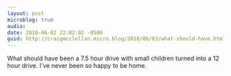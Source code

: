 ```yaml
---
layout: post
microblog: true
audio: 
date: 2018-06-02 22:02:02 -0500
guid: http://craigmcclellan.micro.blog/2018/06/03/what-should-have.html
---
```

What should have been a 7.5 hour drive with small children turned into a 12 hour drive. I've never been so happy to be home. 
